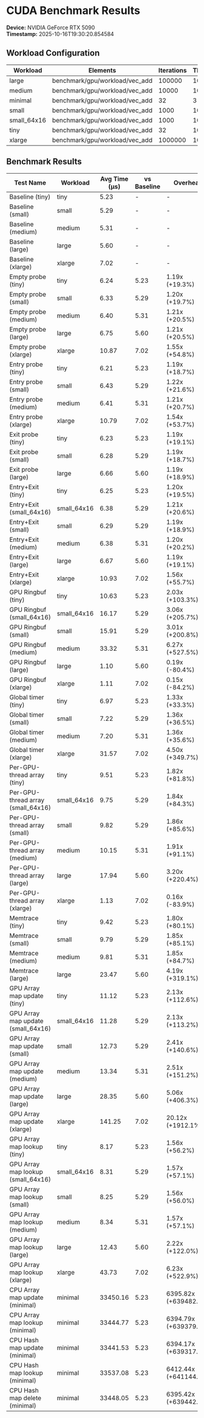 
# CUDA Benchmark Results

**Device:** NVIDIA GeForce RTX 5090  
**Timestamp:** 2025-10-16T19:30:20.854584  

## Workload Configuration

| Workload | Elements | Iterations | Threads | Blocks |
|----------|----------|------------|---------|--------|
| large | benchmark/gpu/workload/vec_add | 100000 | 1000 | 512 |
| medium | benchmark/gpu/workload/vec_add | 10000 | 10000 | 256 |
| minimal | benchmark/gpu/workload/vec_add | 32 | 3 | 32 |
| small | benchmark/gpu/workload/vec_add | 1000 | 10000 | 256 |
| small_64x16 | benchmark/gpu/workload/vec_add | 1000 | 10000 | 64 |
| tiny | benchmark/gpu/workload/vec_add | 32 | 10000 | 32 |
| xlarge | benchmark/gpu/workload/vec_add | 1000000 | 1000 | 512 |

## Benchmark Results

| Test Name | Workload | Avg Time (μs) | vs Baseline | Overhead |
|-----------|----------|---------------|-------------|----------|
| Baseline (tiny) | tiny | 5.23 | - | - |
| Baseline (small) | small | 5.29 | - | - |
| Baseline (medium) | medium | 5.31 | - | - |
| Baseline (large) | large | 5.60 | - | - |
| Baseline (xlarge) | xlarge | 7.02 | - | - |
| Empty probe (tiny) | tiny | 6.24 | 5.23 | 1.19x (+19.3%) |
| Empty probe (small) | small | 6.33 | 5.29 | 1.20x (+19.7%) |
| Empty probe (medium) | medium | 6.40 | 5.31 | 1.21x (+20.5%) |
| Empty probe (large) | large | 6.75 | 5.60 | 1.21x (+20.5%) |
| Empty probe (xlarge) | xlarge | 10.87 | 7.02 | 1.55x (+54.8%) |
| Entry probe (tiny) | tiny | 6.21 | 5.23 | 1.19x (+18.7%) |
| Entry probe (small) | small | 6.43 | 5.29 | 1.22x (+21.6%) |
| Entry probe (medium) | medium | 6.41 | 5.31 | 1.21x (+20.7%) |
| Entry probe (xlarge) | xlarge | 10.79 | 7.02 | 1.54x (+53.7%) |
| Exit probe (tiny) | tiny | 6.23 | 5.23 | 1.19x (+19.1%) |
| Exit probe (small) | small | 6.28 | 5.29 | 1.19x (+18.7%) |
| Exit probe (large) | large | 6.66 | 5.60 | 1.19x (+18.9%) |
| Entry+Exit (tiny) | tiny | 6.25 | 5.23 | 1.20x (+19.5%) |
| Entry+Exit (small_64x16) | small_64x16 | 6.38 | 5.29 | 1.21x (+20.6%) |
| Entry+Exit (small) | small | 6.29 | 5.29 | 1.19x (+18.9%) |
| Entry+Exit (medium) | medium | 6.38 | 5.31 | 1.20x (+20.2%) |
| Entry+Exit (large) | large | 6.67 | 5.60 | 1.19x (+19.1%) |
| Entry+Exit (xlarge) | xlarge | 10.93 | 7.02 | 1.56x (+55.7%) |
| GPU Ringbuf (tiny) | tiny | 10.63 | 5.23 | 2.03x (+103.3%) |
| GPU Ringbuf (small_64x16) | small_64x16 | 16.17 | 5.29 | 3.06x (+205.7%) |
| GPU Ringbuf (small) | small | 15.91 | 5.29 | 3.01x (+200.8%) |
| GPU Ringbuf (medium) | medium | 33.32 | 5.31 | 6.27x (+527.5%) |
| GPU Ringbuf (large) | large | 1.10 | 5.60 | 0.19x (-80.4%) |
| GPU Ringbuf (xlarge) | xlarge | 1.11 | 7.02 | 0.15x (-84.2%) |
| Global timer (tiny) | tiny | 6.97 | 5.23 | 1.33x (+33.3%) |
| Global timer (small) | small | 7.22 | 5.29 | 1.36x (+36.5%) |
| Global timer (medium) | medium | 7.20 | 5.31 | 1.36x (+35.6%) |
| Global timer (xlarge) | xlarge | 31.57 | 7.02 | 4.50x (+349.7%) |
| Per-GPU-thread array (tiny) | tiny | 9.51 | 5.23 | 1.82x (+81.8%) |
| Per-GPU-thread array (small_64x16) | small_64x16 | 9.75 | 5.29 | 1.84x (+84.3%) |
| Per-GPU-thread array (small) | small | 9.82 | 5.29 | 1.86x (+85.6%) |
| Per-GPU-thread array (medium) | medium | 10.15 | 5.31 | 1.91x (+91.1%) |
| Per-GPU-thread array (large) | large | 17.94 | 5.60 | 3.20x (+220.4%) |
| Per-GPU-thread array (xlarge) | xlarge | 1.13 | 7.02 | 0.16x (-83.9%) |
| Memtrace (tiny) | tiny | 9.42 | 5.23 | 1.80x (+80.1%) |
| Memtrace (small) | small | 9.79 | 5.29 | 1.85x (+85.1%) |
| Memtrace (medium) | medium | 9.81 | 5.31 | 1.85x (+84.7%) |
| Memtrace (large) | large | 23.47 | 5.60 | 4.19x (+319.1%) |
| GPU Array map update (tiny) | tiny | 11.12 | 5.23 | 2.13x (+112.6%) |
| GPU Array map update (small_64x16) | small_64x16 | 11.28 | 5.29 | 2.13x (+113.2%) |
| GPU Array map update (small) | small | 12.73 | 5.29 | 2.41x (+140.6%) |
| GPU Array map update (medium) | medium | 13.34 | 5.31 | 2.51x (+151.2%) |
| GPU Array map update (large) | large | 28.35 | 5.60 | 5.06x (+406.3%) |
| GPU Array map update (xlarge) | xlarge | 141.25 | 7.02 | 20.12x (+1912.1%) |
| GPU Array map lookup (tiny) | tiny | 8.17 | 5.23 | 1.56x (+56.2%) |
| GPU Array map lookup (small_64x16) | small_64x16 | 8.31 | 5.29 | 1.57x (+57.1%) |
| GPU Array map lookup (small) | small | 8.25 | 5.29 | 1.56x (+56.0%) |
| GPU Array map lookup (medium) | medium | 8.34 | 5.31 | 1.57x (+57.1%) |
| GPU Array map lookup (large) | large | 12.43 | 5.60 | 2.22x (+122.0%) |
| GPU Array map lookup (xlarge) | xlarge | 43.73 | 7.02 | 6.23x (+522.9%) |
| CPU Array map update (minimal) | minimal | 33450.16 | 5.23 | 6395.82x (+639482.4%) |
| CPU Array map lookup (minimal) | minimal | 33444.77 | 5.23 | 6394.79x (+639379.3%) |
| CPU Hash map update (minimal) | minimal | 33441.53 | 5.23 | 6394.17x (+639317.4%) |
| CPU Hash map lookup (minimal) | minimal | 33537.08 | 5.23 | 6412.44x (+641144.4%) |
| CPU Hash map delete (minimal) | minimal | 33448.05 | 5.23 | 6395.42x (+639442.1%) |

